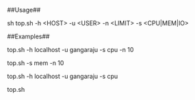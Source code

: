 ##Usage##

sh top.sh -h \<HOST\> -u \<USER\> -n \<LIMIT\> -s \<CPU|MEM|IO\>

##Examples##

top.sh -h localhost -u gangaraju -s cpu -n 10 

top.sh -s mem -n 10 

top.sh -h localhost -u gangaraju -s cpu  

top.sh
